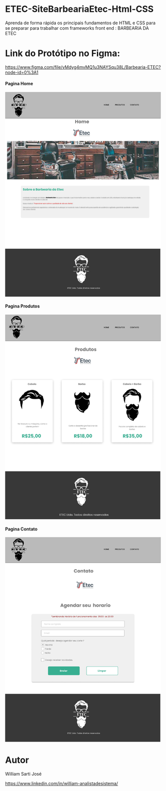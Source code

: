 # ETEC-SiteBarbeariaEtec-Html-CSS

Aprenda de forma rápida os principais fundamentos de HTML e CSS para se preparar para trabalhar com frameworks front end : BARBEARIA DA ETEC


# Link do Protótipo no Figma:
https://www.figma.com/file/vMdyg4mvMQ1u3NAYSqu38L/Barbearia-ETEC?node-id=0%3A1


#### Pagina Home 

![Web 2](https://github.com/williamsartijose/ETEC-SiteBarbeariaEtec-Html-CSS/blob/main/Barbearia%20ETEC_page-0001.jpg)

#### Pagina Produtos 

![Web 2](https://github.com/williamsartijose/ETEC-SiteBarbeariaEtec-Html-CSS/blob/main/Barbearia%20ETEC_page-0003.jpg)

#### Pagina Contato 

![Web 2](https://github.com/williamsartijose/ETEC-SiteBarbeariaEtec-Html-CSS/blob/main/Barbearia%20ETEC_page-0004.jpg)

# Autor

William Sarti José

https://www.linkedin.com/in/william-analistadesistema/
